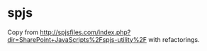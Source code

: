 spjs
====

Copy from http://spjsfiles.com/index.php?dir=SharePoint+JavaScripts%2Fspjs-utility%2F with refactorings.
